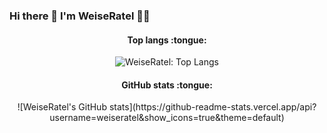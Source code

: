 ### Hi there 👋 I'm WeiseRatel 👨‍💻

<p align="center">

  <h4 align="center">Top langs :tongue:</h4>

  <p align="center">
    <img src="https://github-readme-stats.vercel.app/api/top-langs/?username=weiseratel&langs_count=10&theme=tokyonight&layout=compact" alt="WeiseRatel: Top Langs" />
  </p>
  
  <h4 align="center">GitHub stats :tongue:</h4>
  
  <p align="center">
    ![WeiseRatel's GitHub stats](https://github-readme-stats.vercel.app/api?username=weiseratel&show_icons=true&theme=default)
  </p>

</p>  
  
<!--
**weiseratel/weiseratel** is a ✨ _special_ ✨ repository because its `README.md` (this file) appears on your GitHub profile.

Here are some ideas to get you started:

- 🔭 I’m currently working on ...
- 🌱 I’m currently learning ...
- 👯 I’m looking to collaborate on ...
- 🤔 I’m looking for help with ...
- 💬 Ask me about ...
- 📫 How to reach me: ...
- 😄 Pronouns: ...
- ⚡ Fun fact: ...
-->
